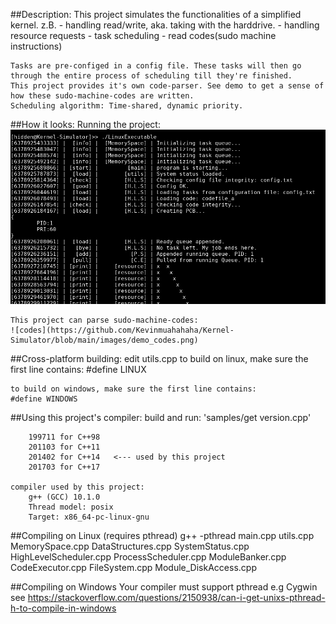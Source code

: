 ##Description:
	This project simulates the functionalities of a simplified kernel.
	z.B. 
	- handling read/write, aka. taking with the harddrive.
	- handling resource requests
	- task scheduling
	- read codes(sudo machine instructions)
	
	Tasks are pre-configed in a config file. These tasks will then go through the entire process of scheduling till they're finished.
	This project provides it's own code-parser. See demo to get a sense of how these sudo-machine-codes are written.
	Scheduling algorithm: Time-shared, dynamic priority.

##How it looks:
	Running the project:
	![running](https://github.com/Kevinmuahahaha/Kernel-Simulator/blob/main/images/demo1.png)
	
	This project can parse sudo-machine-codes:
	![codes](https://github.com/Kevinmuahahaha/Kernel-Simulator/blob/main/images/demo_codes.png)


##Cross-platform building:
	edit utils.cpp
	to build on linux, make sure the first line contains:
	#define LINUX

	to build on windows, make sure the first line contains:
	#define WINDOWS


##Using this project's compiler:
	build and run: 'samples/get version.cpp'
	
		199711 for C++98
		201103 for C++11
		201402 for C++14   <--- used by this project
		201703 for C++17

	compiler used by this project:
		g++ (GCC) 10.1.0
		Thread model: posix
		Target: x86_64-pc-linux-gnu


##Compiling on Linux (requires pthread)
	g++ -pthread  main.cpp utils.cpp MemorySpace.cpp DataStructures.cpp  SystemStatus.cpp HighLevelScheduler.cpp ProcessScheduler.cpp ModuleBanker.cpp CodeExecutor.cpp FileSystem.cpp Module_DiskAccess.cpp

##Compiling on Windows
	Your compiler must support pthread
	e.g Cygwin
	see https://stackoverflow.com/questions/2150938/can-i-get-unixs-pthread-h-to-compile-in-windows


